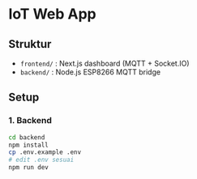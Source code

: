 # IoT Web App

## Struktur
- `frontend/` : Next.js dashboard (MQTT + Socket.IO)
- `backend/`  : Node.js ESP8266 MQTT bridge

## Setup

### 1. Backend
```bash
cd backend
npm install
cp .env.example .env
# edit .env sesuai
npm run dev
